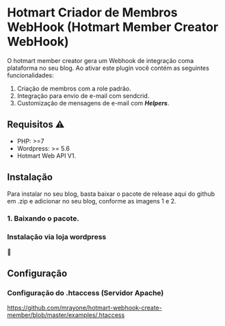 # Hotmart Criador de Membros WebHook (Hotmart Member Creator WebHook)

O hotmart member creator gera um Webhook de integração coma plataforma no seu blog. Ao ativar este plugin você contém as seguintes funcionalidades:

1. Criação de membros com a role padrão.
2. Integração para envio de e-mail com sendcrid.
3. Customização de mensagens de e-mail com **_Helpers_**.

## Requisitos :warning:

- PHP: >=7
- Wordpress: >= 5.6
- Hotmart Web API V1.

## Instalação

Para instalar no seu blog, basta baixar o pacote de release aqui do github em .zip e adicionar no seu blog, conforme as imagens 1 e 2.

### 1. Baixando o pacote.

### Instalação via loja wordpress

:construction:

## Configuração

### Configuração do .htaccess (Servidor Apache)

https://github.com/mrayone/hotmart-webhook-create-member/blob/master/examples/.htaccess
